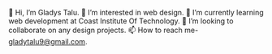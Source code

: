👋 Hi, I’m Gladys Talu.
👀 I’m interested in web design.
🌱 I’m currently learning web development at Coast Institute Of Technology.
💞️ I’m looking to collaborate on any design projects.
📫 How to reach me- gladytalu9@gmail.com.
